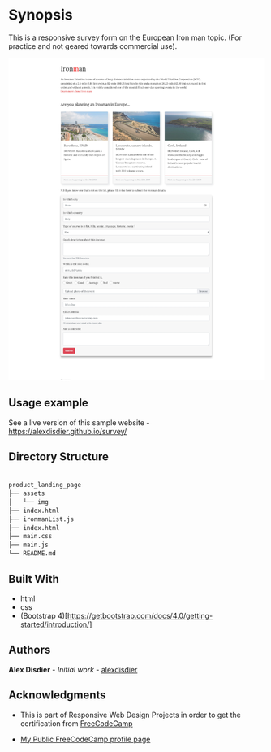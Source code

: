# Synopsis

This is a responsive survey form on the European Iron man topic. (For practice and not geared towards commercial use).

![screenshot of the survey form](screenshot.jpg?raw=true "screenshot of a responsive survey form")

## Usage example

See a live version of this sample website - https://alexdisdier.github.io/survey/

## Directory Structure

```bash

product_landing_page
├── assets
│   └── img
├── index.html
├── ironmanList.js
├── index.html
├── main.css
├── main.js
└── README.md

```

## Built With

* html
* css
* (Bootstrap 4)[https://getbootstrap.com/docs/4.0/getting-started/introduction/]

## Authors

**Alex Disdier** - *Initial work* - [alexdisdier](https://github.com/alexdisdier)

## Acknowledgments

* This is part of Responsive Web Design Projects in order to get the certification from [FreeCodeCamp](https://learn.freecodecamp.org/responsive-web-design/responsive-web-design-projects/build-a-survey-form)

* [My Public FreeCodeCamp profile page](https://www.freecodecamp.org/alexdisdier)
